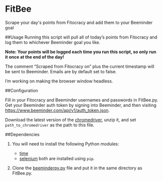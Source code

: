 # FitBee

Scrape your day's points from Fitocracy and add them to your Beeminder goal

##Usage
Running this script will pull all of today’s points from Fitocracy and log them to whichever Beeminder goal you like. 

**Note: Your points will be logged each time you run this script, so only run it once at the end of the day!**

The comment “Scraped from Fitocracy on” plus the current timestamp will be sent to Beeminder. Emails are by default set to false.

I’m working on making the browser window headless.


##Configuration

Fill in your Fitocracy and Beeminder usernames and passwords in FitBee.py. 
Get your Beeminder auth token by signing into Beeminder, and then visiting https://www.beeminder.com/api/v1/auth_token.json. 

Download the latest version of the [chromedriver](http://chromedriver.storage.googleapis.com/index.html), unzip it, and set `path_to_chromedriver` as the path to this file.

##Dependencies

1. You will need to install the following Python modules: 
	- [time](https://docs.python.org/2/library/time.html) 
	- [selenium](https://pypi.python.org/pypi/selenium)
both are installed using `pip`.

2. Clone the [beeminderpy.py](https://github.com/mattjoyce/beeminderpy/blob/master/beeminderpy.py) file and put it in the same directory as FitBee.py. 



